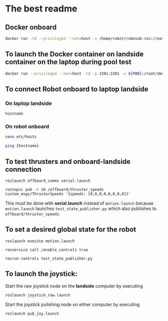 # The best readme

## Docker onboard
```bash
docker run -td --privileged --net=host -v /home/robot/robosub-ros:/root/dev/robosub-ros -v /dev:/dev dukerobotics/robosub-ros:onboard
```

## To launch the Docker container on landside container on the laptop during pool test
```bash
docker run --privileged --net=host -td -p 2201:2201 -v ${PWD}:/root/dev/robosub-ros dukerobotics/robosub-ros:landside
```

## To connect Robot onboard to laptop landside 

### On laptop landside
```bash
hostname
```

### On robot onboard
```bash
nano etc/hosts
```

```bash
ping {hostname}
```

## To test thrusters and onboard-landside connection
``roslaunch offboard_comms serial.launch``

``rostopic pub -r 10 /offboard/thruster_speeds custom_msgs/ThrusterSpeeds '{speeds: [0,0,0,0,0,0,0,0]}'``

This must be done with **serial.launch** instead of `motion.launch` because `motion.launch` launches 
`test_state_publisher.py` which also publishes to `offboard/thruster_speeds`.

## To set a desired global state for the robot
``roslaunch execute motion.launch``

``rosservice call /enable_controls true``

``rosrun controls test_state_publisher.py``

## To launch the joystick:
Start the raw joystick node on the **landside** computer by executing

`
roslaunch joystick_raw.launch
`

Start the joystick pulishing node on either computer by executing 

`
roslaunch pub_joy.launch
`
